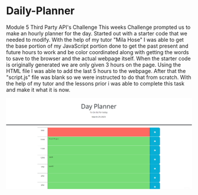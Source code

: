 # Daily-Planner

Module 5 Third Party API's Challenge
This weeks Challenge prompted us to make an hourly planner for the day. Started out with a starter code that we needed to modify. With the help of my tutor "Mila Hose" I was able to get the base portion of my JavaScript portion done to get the past present and future hours to work and be color coordinated along with getting the words to save to the browser and the actual webpage itself.
When the starter code is originally generated we are only given 3 hours on the page. Using the HTML file I was able to add the last 5 hours to the webpage. After that the "script.js" file was blank so we were instructed to do that from scratch. With the help of my tutor and the lessons prior i was able to complete this task and make it what it is now.

![Screenshot](./assets/images/Animation.gif)
